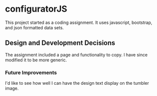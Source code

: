 # configuratorJS

This project started as a coding assignment. It uses javascript, bootstrap, and json formatted data sets.

## Design and Development Decisions

The assignment included a page and functionality to copy. I have since modified it to be more generic.

### Future Improvements

I'd like to see how well I can have the design text display on the tumbler image.
